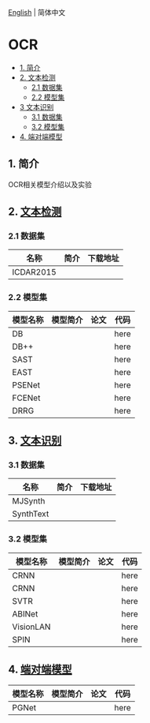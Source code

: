 [English](README.md) | 简体中文

# OCR

- [1. 简介](#1-简介)
- [2. 文本检测](#2-文本检测)
  - [2.1 数据集](#21-数据集)
  - [2.2 模型集](#22-模型集)
- [3 文本识别](#3-文本识别)
  - [3.1 数据集](#31-数据集)
  - [3.2 模型集](#32-模型集)
- [4. 端对端模型](#4-端对端模型)



## 1. 简介

OCR相关模型介绍以及实验

## 2. [文本检测]()

### 2.1 数据集
|名称|简介|下载地址|
| --- | --- |--- |
|ICDAR2015|||

### 2.2 模型集
|模型名称|模型简介|论文|代码|
| --- | --- | --- | --- |
|DB|||here|
|DB++|||here|
|SAST|||here|
|EAST|||here|
|PSENet|||here|
|FCENet|||here|
|DRRG|||here|

## 3. [文本识别]()
### 3.1 数据集
|名称|简介|下载地址|
| --- | --- |--- |
|MJSynth|||
|SynthText|||

### 3.2 模型集
|模型名称|模型简介|论文|代码|
| --- | --- | --- | --- |
|CRNN|||here|
|CRNN|||here|
|SVTR|||here|
|ABINet|||here|
|VisionLAN|||here|
|SPIN|||here|


## 4. [端对端模型]()
|模型名称|模型简介|论文|代码|
| --- | --- | --- | --- |
|PGNet|||here|
